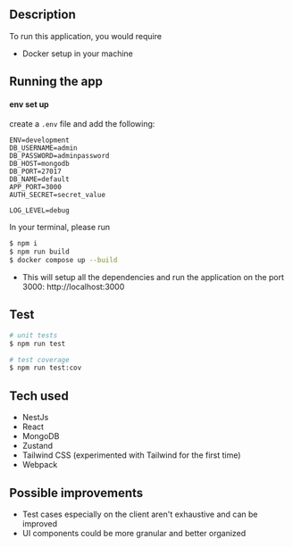 ## Description

To run this application, you would require

- Docker setup in your machine

## Running the app

#### env set up

create a `.env` file and add the following:

```
ENV=development
DB_USERNAME=admin
DB_PASSWORD=adminpassword
DB_HOST=mongodb
DB_PORT=27017
DB_NAME=default
APP_PORT=3000
AUTH_SECRET=secret_value

LOG_LEVEL=debug
```

In your terminal, please run

```bash
$ npm i
$ npm run build
$ docker compose up --build
```

- This will setup all the dependencies and run the application on the port 3000: http://localhost:3000

## Test

```bash
# unit tests 
$ npm run test

# test coverage
$ npm run test:cov
```

## Tech used

- NestJs
- React
- MongoDB
- Zustand
- Tailwind CSS (experimented with Tailwind for the first time)
- Webpack

## Possible improvements

- Test cases especially on the client aren't exhaustive and can be improved
- UI components could be more granular and better organized
